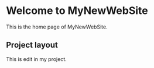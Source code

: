 # Welcome to MyNewWebSite

This is the home page of MyNewWebSite.

## Project layout

This is edit in my project.
